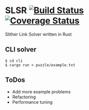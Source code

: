 # SLSR [![Build Status](https://travis-ci.org/gifnksm/SLSR.png?branch=master)](https://travis-ci.org/gifnksm/SLSR) [![Coverage Status](https://coveralls.io/repos/gifnksm/SLSR/badge.svg?branch=master&service=github)](https://coveralls.io/github/gifnksm/SLSR?branch=master)

Slither Link Solver written in Rust

## CLI solver

```
$ cd cli
$ cargo run < puzzle/example.txt
```

## ToDos

  * Add more example problems
  * Refactoring
  * Performance tuning
